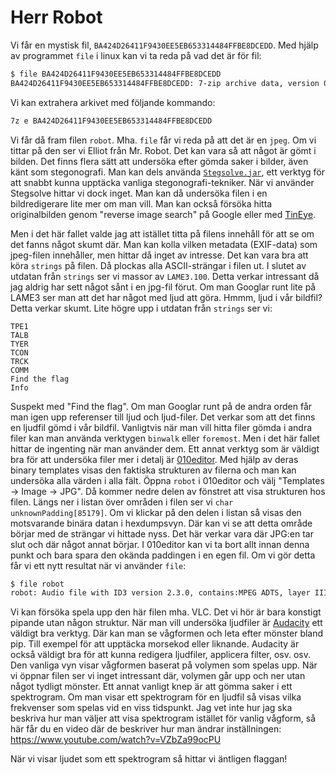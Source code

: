 # Herr Robot

Vi får en mystisk fil, `BA424D26411F9430EE5EB653314484FFBE8DCEDD`. Med hjälp av programmet `file` i linux kan vi ta reda på vad det är för fil:

```sh
$ file BA424D26411F9430EE5EB653314484FFBE8DCEDD
BA424D26411F9430EE5EB653314484FFBE8DCEDD: 7-zip archive data, version 0.4
```

Vi kan extrahera arkivet med följande kommando:

```sh
7z e BA424D26411F9430EE5EB653314484FFBE8DCEDD
```

Vi får då fram filen `robot`. Mha. `file` får vi reda på att det är en `jpeg`. Om vi tittar på den ser vi Elliot från Mr. Robot. Det kan vara så att något är gömt i bilden. Det finns flera sätt att undersöka efter gömda saker i bilder, även känt som stegonografi. Man kan dels använda [`Stegsolve.jar`](https://www.aldeid.com/wiki/Stegsolve), ett verktyg för att snabbt kunna upptäcka vanliga stegonografi-tekniker. När vi använder Stegsolve hittar vi dock inget. Man kan då undersöka filen i en bildredigerare lite mer om man vill. Man kan också försöka hitta originalbilden genom "reverse image search" på Google eller med [TinEye](https://tineye.com/).

Men i det här fallet valde jag att istället titta på filens innehåll för att se om det fanns något skumt där. Man kan kolla vilken metadata (EXIF-data) som jpeg-filen innehåller, men hittar då inget av intresse. Det kan vara bra att köra `strings` på filen. Då plockas alla ASCII-strängar i filen ut. I slutet av utdatan från `strings` ser vi massor av `LAME3.100`. Detta verkar intressant då jag aldrig har sett något sånt i en jpg-fil förut. Om man Googlar runt lite på LAME3 ser man att det har något med ljud att göra. Hmmm, ljud i vår bildfil? Detta verkar skumt. Lite högre upp i utdatan från `strings` ser vi:

```
TPE1
TALB
TYER
TCON
TRCK
COMM
Find the flag
Info
```

Suspekt med "Find the flag". Om man Googlar runt på de andra orden får man igen upp referenser till ljud och ljud-filer. Det verkar som att det finns en ljudfil gömd i vår bildfil. Vanligtvis när man vill hitta filer gömda i andra filer kan man använda verktygen `binwalk` eller `foremost`. Men i det här fallet hittar de ingenting när man använder dem. Ett annat verktyg som är väldigt bra för att undersöka filer mer i detalj är [010editor](https://www.sweetscape.com/010editor/). Med hjälp av deras binary templates visas den faktiska strukturen av filerna och man kan undersöka alla värden i alla fält. Öppna `robot` i 010editor och välj "Templates -> Image -> JPG". Då kommer nedre delen av fönstret att visa strukturen hos filen. Längs ner i listan över områden i filen ser vi `char unknownPadding[85179]`. Om vi klickar på den delen i listan så visas den motsvarande binära datan i hexdumpsvyn. Där kan vi se att detta område börjar med de strängar vi hittade nyss. Det här verkar vara där JPG:en tar slut och där något annat börjar. I 010editor kan vi ta bort allt innan denna punkt och bara spara den okända paddingen i en egen fil. Om vi gör detta får vi ett nytt resultat när vi använder `file`:

```sh
$ file robot 
robot: Audio file with ID3 version 2.3.0, contains:MPEG ADTS, layer III, v1, 128 kbps, 44.1 kHz, Stereo
```

Vi kan försöka spela upp den här filen mha. VLC. Det vi hör är bara konstigt pipande utan någon struktur. När man vill undersöka ljudfiler är [Audacity](https://www.audacityteam.org/) ett väldigt bra verktyg. Där kan man se vågformen och leta efter mönster bland pip. Till exempel för att upptäcka morsekod eller liknande. Audacity är också väldigt bra för att kunna redigera ljudfiler, applicera filter, osv. osv. Den vanliga vyn visar vågformen baserat på volymen som spelas upp. När vi öppnar filen ser vi inget intressant där, volymen går upp och ner utan något tydligt mönster. Ett annat vanligt knep är att gömma saker i ett spektrogram. Om man visar ett spektrogram för en ljudfil så visas vilka frekvenser som spelas vid en viss tidspunkt. Jag vet inte hur jag ska beskriva hur man väljer att visa spektrogram istället för vanlig vågform, så här får du en video där de beskriver hur man ändrar inställningen: https://www.youtube.com/watch?v=VZbZa99ocPU

När vi visar ljudet som ett spektrogram så hittar vi äntligen flaggan!
